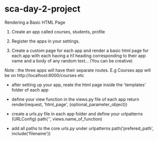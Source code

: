 # sca-day-2-project

 Rendering a Basic HTML Page

1. Create an app called courses, students, profile

2. Register the apps in your settings.

3. Create a custom page for each app and render a basic html page for each app with each having a h1 heading corresponding to their app name and a body of any random text... (You can be creative)

Note : the three apps will have their separate routes.
E.g Courses app will be on http://localhost:8000/courses
etc 


 - after setting up your app, reate the html page inside the 'templates' folder of each app

 - define your view function in the views.py file of each app
 return render(request, 'html_page', {optional_parameter_object})

 - create a urls.py file in each app folder and define your urlpatterns (URLConfig)
  path('', views.name_of_function) 

- add all paths to the core urls.py under urlpatterns
path('prefered_path', include('filename'))
